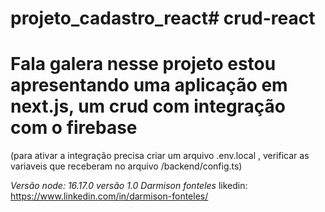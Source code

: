 # projeto_cadastro_react# crud-react

# Fala galera nesse projeto estou apresentando uma aplicação em next.js, um crud com integração com o firebase
  (para ativar a integração precisa criar um arquivo .env.local , verificar as variaveis que receberam no arquivo /backend/config.ts)

*Versão node: 16.17.0*
*versão 1.0*
*Darmison fonteles*
likedin: https://www.linkedin.com/in/darmison-fonteles/
